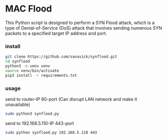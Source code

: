 # MAC Flood

This Python script is designed to perform a SYN Flood attack, which is a type of Denial-of-Service (DoS) attack that involves sending numerous SYN packets to a specified target IP address and port.

### install

```bash
git clone https://github.com/savasick/synflood.git
cd synflood
python3 -m venv venv
source venv/bin/activate
pip3 install -r requirements.txt
```

### usage

send to router-IP 80-port (Can disrupt LAN network and make it unavailable)
```bash
sudo python3 synflood.py
```

send to 192.168.5.110-IP 443-port
```bash
sudo python synflood.py 192.168.5.110 443
```

